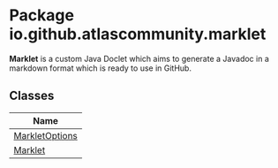 # Package io.github.atlascommunity.marklet
**Marklet** is a custom Java Doclet which aims to generate a
 Javadoc in a markdown format which is ready to use in GitHub.
## Classes
| Name |
| --- |
| [MarkletOptions](MarkletOptions.md) |
| [Marklet](Marklet.md) |
